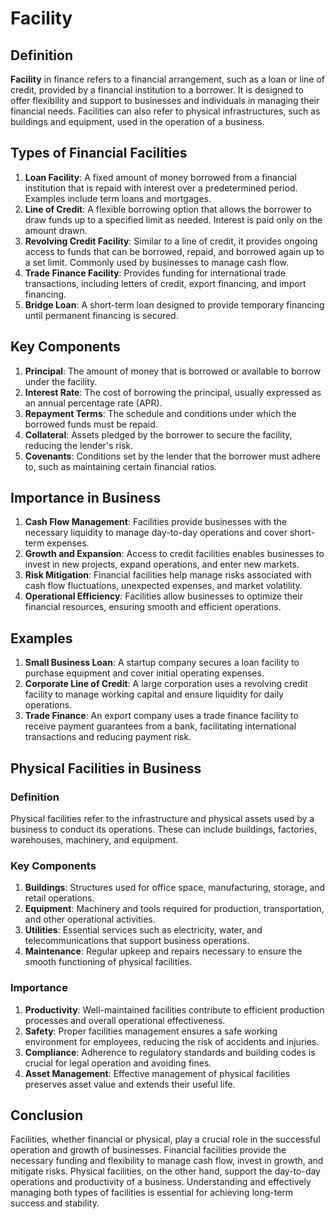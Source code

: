 # Facility

## Definition
**Facility** in finance refers to a financial arrangement, such as a loan or line of credit, provided by a financial institution to a borrower. It is designed to offer flexibility and support to businesses and individuals in managing their financial needs. Facilities can also refer to physical infrastructures, such as buildings and equipment, used in the operation of a business.

## Types of Financial Facilities
1. **Loan Facility**: A fixed amount of money borrowed from a financial institution that is repaid with interest over a predetermined period. Examples include term loans and mortgages.
2. **Line of Credit**: A flexible borrowing option that allows the borrower to draw funds up to a specified limit as needed. Interest is paid only on the amount drawn.
3. **Revolving Credit Facility**: Similar to a line of credit, it provides ongoing access to funds that can be borrowed, repaid, and borrowed again up to a set limit. Commonly used by businesses to manage cash flow.
4. **Trade Finance Facility**: Provides funding for international trade transactions, including letters of credit, export financing, and import financing.
5. **Bridge Loan**: A short-term loan designed to provide temporary financing until permanent financing is secured.

## Key Components
1. **Principal**: The amount of money that is borrowed or available to borrow under the facility.
2. **Interest Rate**: The cost of borrowing the principal, usually expressed as an annual percentage rate (APR).
3. **Repayment Terms**: The schedule and conditions under which the borrowed funds must be repaid.
4. **Collateral**: Assets pledged by the borrower to secure the facility, reducing the lender's risk.
5. **Covenants**: Conditions set by the lender that the borrower must adhere to, such as maintaining certain financial ratios.

## Importance in Business
1. **Cash Flow Management**: Facilities provide businesses with the necessary liquidity to manage day-to-day operations and cover short-term expenses.
2. **Growth and Expansion**: Access to credit facilities enables businesses to invest in new projects, expand operations, and enter new markets.
3. **Risk Mitigation**: Financial facilities help manage risks associated with cash flow fluctuations, unexpected expenses, and market volatility.
4. **Operational Efficiency**: Facilities allow businesses to optimize their financial resources, ensuring smooth and efficient operations.

## Examples
1. **Small Business Loan**: A startup company secures a loan facility to purchase equipment and cover initial operating expenses.
2. **Corporate Line of Credit**: A large corporation uses a revolving credit facility to manage working capital and ensure liquidity for daily operations.
3. **Trade Finance**: An export company uses a trade finance facility to receive payment guarantees from a bank, facilitating international transactions and reducing payment risk.

## Physical Facilities in Business
### Definition
Physical facilities refer to the infrastructure and physical assets used by a business to conduct its operations. These can include buildings, factories, warehouses, machinery, and equipment.

### Key Components
1. **Buildings**: Structures used for office space, manufacturing, storage, and retail operations.
2. **Equipment**: Machinery and tools required for production, transportation, and other operational activities.
3. **Utilities**: Essential services such as electricity, water, and telecommunications that support business operations.
4. **Maintenance**: Regular upkeep and repairs necessary to ensure the smooth functioning of physical facilities.

### Importance
1. **Productivity**: Well-maintained facilities contribute to efficient production processes and overall operational effectiveness.
2. **Safety**: Proper facilities management ensures a safe working environment for employees, reducing the risk of accidents and injuries.
3. **Compliance**: Adherence to regulatory standards and building codes is crucial for legal operation and avoiding fines.
4. **Asset Management**: Effective management of physical facilities preserves asset value and extends their useful life.

## Conclusion
Facilities, whether financial or physical, play a crucial role in the successful operation and growth of businesses. Financial facilities provide the necessary funding and flexibility to manage cash flow, invest in growth, and mitigate risks. Physical facilities, on the other hand, support the day-to-day operations and productivity of a business. Understanding and effectively managing both types of facilities is essential for achieving long-term success and stability.

